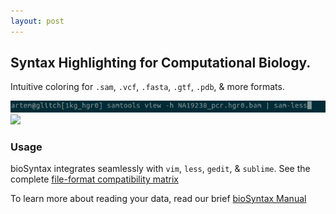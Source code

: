 ```yaml
---
layout: post
---
```


## Syntax Highlighting for Computational Biology.

Intuitive coloring for `.sam`, `.vcf`, `.fasta`, `.gtf`, `.pdb`, & more formats.

![Example less command](images/sam-less_command.gif)
[<img src="http://biosyntax.org/images/sam-less-small.gif">](images/screens/sam-less.png)

### Usage

bioSyntax integrates seamlessly with `vim`, `less`, `gedit`, & `sublime`. See the complete [file-format compatibility matrix](man#supported-file-formats)

To learn more about reading your data, read our brief [bioSyntax Manual](man)